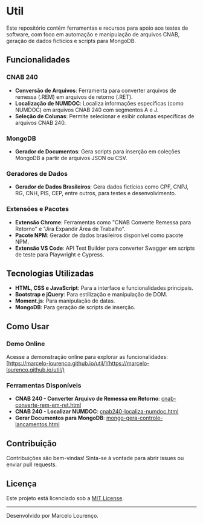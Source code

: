 # Util

Este repositório contém ferramentas e recursos para apoio aos testes de software, com foco em automação e manipulação de arquivos CNAB, geração de dados fictícios e scripts para MongoDB.

## Funcionalidades

### CNAB 240

- **Conversão de Arquivos**: Ferramenta para converter arquivos de remessa (.REM) em arquivos de retorno (.RET).
- **Localização de NUMDOC**: Localiza informações específicas (como NUMDOC) em arquivos CNAB 240 com segmentos A e J.
- **Seleção de Colunas**: Permite selecionar e exibir colunas específicas de arquivos CNAB 240.

### MongoDB

- **Gerador de Documentos**: Gera scripts para inserção em coleções MongoDB a partir de arquivos JSON ou CSV.

### Geradores de Dados

- **Gerador de Dados Brasileiros**: Gera dados fictícios como CPF, CNPJ, RG, CNH, PIS, CEP, entre outros, para testes e desenvolvimento.

### Extensões e Pacotes

- **Extensão Chrome**: Ferramentas como "CNAB Converte Remessa para Retorno" e "Jira Expandir Área de Trabalho".
- **Pacote NPM**: Gerador de dados brasileiros disponível como pacote NPM.
- **Extensão VS Code**: API Test Builder para converter Swagger em scripts de teste para Playwright e Cypress.

## Tecnologias Utilizadas

- **HTML, CSS e JavaScript**: Para a interface e funcionalidades principais.
- **Bootstrap e jQuery**: Para estilização e manipulação de DOM.
- **Moment.js**: Para manipulação de datas.
- **MongoDB**: Para geração de scripts de inserção.

## Como Usar

### Demo Online

Acesse a demonstração online para explorar as funcionalidades:
[https://marcelo-lourenco.github.io/util/](https://marcelo-lourenco.github.io/util/)

### Ferramentas Disponíveis

- **CNAB 240 - Converter Arquivo de Remessa em Retorno**: [cnab-converte-rem-em-ret.html](cnab-converte-rem-em-ret.html)
- **CNAB 240 - Localizar NUMDOC**: [cnab240-localiza-numdoc.html](cnab240-localiza-numdoc.html)
- **Gerar Documentos para MongoDB**: [mongo-gera-controle-lancamentos.html](mongo-gera-controle-lancamentos.html)

## Contribuição

Contribuições são bem-vindas! Sinta-se à vontade para abrir issues ou enviar pull requests.

## Licença

Este projeto está licenciado sob a [MIT License](LICENSE).

---
Desenvolvido por Marcelo Lourenço.
